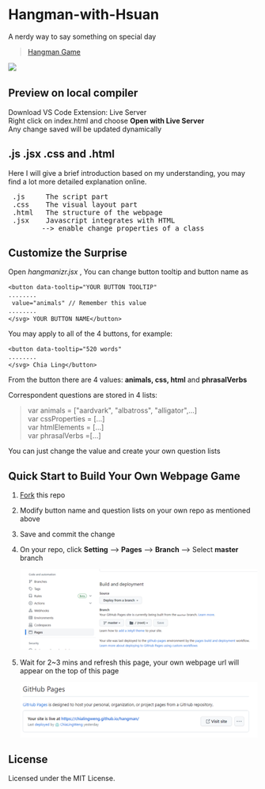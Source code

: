 # Hangman-with-Hsuan
A nerdy way to say something on special day
> [Hangman Game](https://chialingweng.github.io/hangman/)

<img src="https://media.giphy.com/media/3o7TKRNtcQkHuPUeKQ/source.gif" />

## Preview on local compiler
Download VS Code Extension: Live Server\
Right click on index.html and choose <b>Open with Live Server</b>\
Any change saved will be updated dynamically
## .js .jsx .css and .html
Here I will give a brief introduction based on my understanding, you may find a lot more detailed explanation online.
<pre>
 .js     The script part
 .css    The visual layout part
 .html   The structure of the webpage
 .jsx    Javascript integrates with HTML 
        --> enable change properties of a class
</pre>
## Customize the Surprise
Open *hangmanizr.jsx* , 
You can change button tooltip and button name as

```
<button data-tooltip="YOUR BUTTON TOOLTIP" 
........
 value="animals" // Remember this value
........
</svg> YOUR BUTTON NAME</button>
```
You may apply to all of the 4 buttons, 
for example:

```
<button data-tooltip="520 words" 
........
</svg> Chia Ling</button>
```
From the button there are 4 values: <b>animals, css, html</b> and __phrasalVerbs__

Correspondent questions are stored in 4 lists:
> var animals = ["aardvark", "albatross", "alligator",...]\
> var cssProperties = [...]\
> var htmlElements = [...]\
> var phrasalVerbs =[...]
> 
You can just change the value and create your own question lists

## Quick Start to Build Your Own Webpage Game
1. [Fork](https://github.com/ChiaLingWeng/hangman/fork) this repo
2. Modify button name and question lists on your own repo as mentioned above
3. Save and commit the change
4. On your repo, click __Setting__ --> __Pages__ --> __Branch__ --> Select __master__ branch
   
   ![Alt Text](https://github.com/ChiaLingWeng/hangman/blob/master/readme_asset/github_page.png)
5. Wait for 2~3 mins and refresh this page, your own webpage url will appear on the top of this page
   
      ![Alt Text](https://github.com/ChiaLingWeng/hangman/blob/master/readme_asset/page_url.png)
## License
Licensed under the MIT License.
